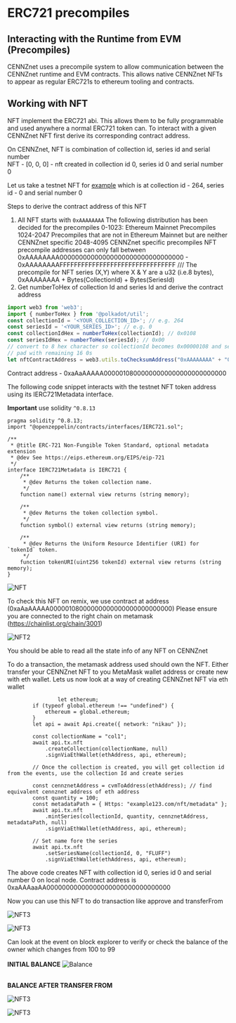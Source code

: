 # ERC721 precompiles

## Interacting with the Runtime from EVM (Precompiles)

CENNZnet uses a precompile system to allow communication between the CENNZnet runtime and EVM contracts.
This allows native CENNZnet  NFTs to appear as regular ERC721s to ethereum tooling and contracts.

## Working with NFT

NFT implement the ERC721 abi. This allows them to be fully programmable and used anywhere a normal ERC721 token can.
To interact with a given CENNZnet NFT first derive its corresponding contract address.

On CENNZnet, NFT is combination of collection id, series id and serial number <br>
NFT - [0, 0, 0] - nft created in collection id 0, series id 0 and serial number 0

Let us take a testnet NFT for [example](https://nikau.uncoverexplorer.com/extrinsic/4845487-1)
which is at collection id - 264, series id - 0 and serial number 0

Steps to derive the contract address of this NFT
1. All NFT starts with `0xAAAAAAAA`
    The following distribution has been decided for the precompiles
    0-1023: Ethereum Mainnet Precompiles
    1024-2047 Precompiles that are not in Ethereum Mainnet but are neither CENNZnet specific
    2048-4095 CENNZnet specific precompiles
   NFT precompile addresses can only fall between
   0xAAAAAAAA00000000000000000000000000000000 - 0xAAAAAAAAFFFFFFFFFFFFFFFFFFFFFFFFFFFFFFFF
   /// The precompile for NFT series (X,Y) where X & Y are a u32 (i.e.8 bytes), 
      0xAAAAAAAA + Bytes(CollectionId) + Bytes(SeriesId)
2. Get numberToHex of collection Id and series Id and derive the contract address

```typescript 
import web3 from 'web3';
import { numberToHex } from '@polkadot/util';
const collectionId = '<YOUR_COLLECTION_ID>'; // e.g. 264
const seriesId = '<YOUR_SERIES_ID>'; // e.g. 0
const collectionIdHex = numberToHex(collectionId); // 0x0108
const seriesIdHex = numberToHex(seriesId); // 0x00
// convert to 8 hex character so collectionId becomes 0x00000108 and series id 0x00000000 
// pad with remaining 16 0s
let nftContractAddress = web3.utils.toChecksumAddress("0xAAAAAAAA" + "0x00000108" + "0x00000000" + "0000000000000000");
```
Contract address - 0xaAaAAAAA00000108000000000000000000000000

The following code snippet interacts with the testnet NFT token address using its IERC721Metadata interface.

 **Important** use solidity `^0.8.13`

```solidity
pragma solidity ^0.8.13;
import "@openzeppelin/contracts/interfaces/IERC721.sol";

/**
 * @title ERC-721 Non-Fungible Token Standard, optional metadata extension
 * @dev See https://eips.ethereum.org/EIPS/eip-721
 */
interface IERC721Metadata is IERC721 {
    /**
     * @dev Returns the token collection name.
     */
    function name() external view returns (string memory);

    /**
     * @dev Returns the token collection symbol.
     */
    function symbol() external view returns (string memory);

    /**
     * @dev Returns the Uniform Resource Identifier (URI) for `tokenId` token.
     */
    function tokenURI(uint256 tokenId) external view returns (string memory);
}

```

![NFT](images/NFT1.png) 

To check this NFT  on remix, we use contract at address (0xaAaAAAAA00000108000000000000000000000000)
Please ensure you are connected to the right chain on metamask (https://chainlist.org/chain/3001)

![NFT2](images/NFT2.png)

You should be able to read all the state info of any NFT on CENNZnet

To do a transaction, the metamask address used should own the NFT. 
Either transfer your CENNZnet NFT to you MetaMask wallet address or create new with eth wallet.
Lets us now look at a way of creating CENNZnet NFT via eth wallet
```
                let ethereum;
		if (typeof global.ethereum !== "undefined") {
			ethereum = global.ethereum;
		}
		let api = await Api.create({ network: "nikau" });

		const collectionName = "col1";
		await api.tx.nft
			.createCollection(collectionName, null)
			.signViaEthWallet(ethAddress, api, ethereum);

		// Once the collection is created, you will get collection id from the events, use the collection Id and create series

		const cennznetAddress = cvmToAddress(ethAddress); // find equivalent cennznet address of eth address
		const quantity = 100;
		const metadataPath = { Https: "example123.com/nft/metadata" };
		await api.tx.nft
			.mintSeries(collectionId, quantity, cennznetAddress, metadataPath, null)
			.signViaEthWallet(ethAddress, api, ethereum);

		// Set name fore the series
		await api.tx.nft
			.setSeriesName(collectionId, 0, "FLUFF")
			.signViaEthWallet(ethAddress, api, ethereum);

```

The above code creates NFT with collection id 0, series id 0 and serial number 0 on local node.
Contract address is 0xaAAAaaAA00000000000000000000000000000000 

Now you can use this NFT to do transaction like approve and transferFrom

![NFT3](images/NFT3.png)

![NFT3](images/NFT4.png)

Can look at the event on block explorer to verify or check the balance of the owner which changes from 100 to 99
<br><br>
<b>INITIAL BALANCE</b>
![Balance](images/balance0.png)

<br>
<B>BALANCE  AFTER TRANSFER FROM</B>

![NFT3](images/balance1.png)

![NFT3](images/balance2.png)

